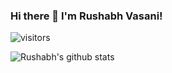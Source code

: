 ### Hi there 👋 I'm Rushabh Vasani!
![visitors](https://visitor-badge.glitch.me/badge?page_id=rushabh-v.count_visitors)


![Rushabh's github stats](https://github-readme-stats.vercel.app/api?username=rushabh-v&show_icons=true&theme=vue-dark)

<!--
**rushabh-v/rushabh-v** is a ✨ _special_ ✨ repository because its `README.md` (this file) appears on your GitHub profile.

Here are some ideas to get you started:

- 🔭 I’m currently working on ...
- 🌱 I’m currently learning ...
- 👯 I’m looking to collaborate on ...
- 🤔 I’m looking for help with ...
- 💬 Ask me about ...
- 📫 How to reach me: ...
- 😄 Pronouns: ...
- ⚡ Fun fact: ...
-->
